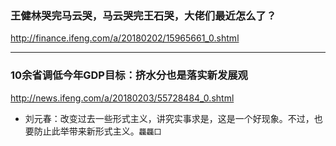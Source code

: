 ### 王健林哭完马云哭，马云哭完王石哭，大佬们最近怎么了？
http://finance.ifeng.com/a/20180202/15965661_0.shtml
- - -
### 10余省调低今年GDP目标：挤水分也是落实新发展观
http://news.ifeng.com/a/20180203/55728484_0.shtml
- 刘元春：改变过去一些形式主义，讲究实事求是，这是一个好现象。不过，也要防止此举带来新形式主义。`龘龘囗`
